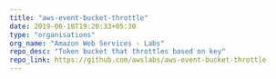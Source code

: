 ```yaml
---
title: "aws-event-bucket-throttle"
date: 2019-06-18T19:20:33+05:30
type: "organisations"
org_name: "Amazon Web Services - Labs"
repo_desc: "Token bucket that throttles based on key"
repo_link: https://github.com/awslabs/aws-event-bucket-throttle
---
```

